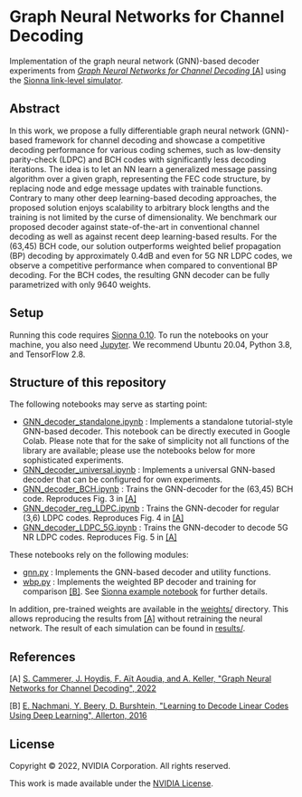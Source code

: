 <!-- SPDX-FileCopyrightText: Copyright (c) 2022 NVIDIA CORPORATION & AFFILIATES. All rights reserved.
SPDX-License-Identifier: LicenseRef-NvidiaProprietary

NVIDIA CORPORATION, its affiliates and licensors retain all intellectual
property and proprietary rights in and to this material, related
documentation and any modifications thereto. Any use, reproduction,
disclosure or distribution of this material and related documentation
without an express license agreement from NVIDIA CORPORATION or
its affiliates is strictly prohibited. -->

# Graph Neural Networks for Channel Decoding

Implementation of the graph neural network (GNN)-based decoder experiments from
[*Graph Neural Networks for Channel Decoding* [A]](https://arxiv.org/pdf/2207.14742.pdf) using the
[Sionna link-level simulator](https://nvlabs.github.io/sionna/).

## Abstract

In this work, we propose a fully differentiable graph neural network (GNN)-based framework for channel decoding and showcase a competitive decoding performance for various coding schemes, such as low-density parity-check (LDPC) and BCH codes with significantly less decoding iterations. The idea is to let an NN learn a generalized message passing algorithm over a given graph, representing the FEC code structure, by replacing node and edge message updates with trainable functions. Contrary to many other deep learning-based decoding approaches, the proposed solution enjoys scalability to arbitrary block lengths and the training is not limited by the curse of dimensionality. We benchmark our proposed decoder against state-of-the-art in conventional channel decoding as well as against recent deep learning-based results. For the (63,45) BCH code, our solution outperforms weighted belief propagation (BP) decoding by approximately 0.4dB and even for 5G NR LDPC codes, we observe a competitive performance when compared to conventional BP decoding. For the BCH codes, the resulting GNN decoder can be fully parametrized with only 9640 weights.

## Setup

Running this code requires [Sionna 0.10](https://nvlabs.github.io/sionna/).
To run the notebooks on your machine, you also need [Jupyter](https://jupyter.org).
We recommend Ubuntu 20.04, Python 3.8, and TensorFlow 2.8.

## Structure of this repository

The following notebooks may serve as starting point:

* [GNN_decoder_standalone.ipynb](GNN_decoder_standalone.ipynb) : Implements a standalone tutorial-style GNN-based decoder. This notebook can be directly executed in Google Colab. Please note that for the sake of simplicity not all functions of the library are available; please use the notebooks below for more sophisticated experiments.
* [GNN_decoder_universal.ipynb](GNN_decoder_universal.ipynb) : Implements a universal GNN-based decoder that can be configured for own experiments.
* [GNN_decoder_BCH.ipynb](GNN_decoder_BCH.ipynb) : Trains the GNN-decoder for the (63,45) BCH code. Reproduces Fig. 3 in [[A]](https://arxiv.org/pdf/2207.14742.pdf)
* [GNN_decoder_reg_LDPC.ipynb](GNN_decoder_reg_LDPC.ipynb) : Trains the GNN-decoder for regular (3,6) LDPC codes. Reproduces Fig. 4 in [[A]](https://arxiv.org/pdf/2207.14742.pdf)
* [GNN_decoder_LDPC_5G.ipynb](GNN_decoder_LDPC_5G.ipynb) : Trains the GNN-decoder to decode 5G NR LDPC codes. Reproduces Fig. 5 in [[A]](https://arxiv.org/pdf/2207.14742.pdf)

These notebooks rely on the following modules:

* [gnn.py](gnn.py) : Implements the GNN-based decoder and utility functions.
* [wbp.py](wbp.py) : Implements the weighted BP decoder and training for comparison [[B]](https://arxiv.org/abs/1607.04793). See [Sionna example notebook](https://nvlabs.github.io/sionna/examples/Weighted_BP_Algorithm.html) for further details.

In addition, pre-trained weights are available in the [weights/](weights/) directory. This allows reproducing the results from [[A]](https://arxiv.org/pdf/2207.14742.pdf) without retraining the neural network. The result of each simulation can be found in [results/](results/).

## References

[A] [S. Cammerer, J. Hoydis, F. Aït Aoudia, and A. Keller, "Graph Neural Networks for Channel Decoding", 2022](https://arxiv.org/pdf/2207.14742.pdf)

[B] [E. Nachmani, Y. Beery, D. Burshtein, "Learning to Decode Linear Codes Using Deep Learning", Allerton, 2016](https://arxiv.org/abs/1607.04793)

## License

Copyright &copy; 2022, NVIDIA Corporation. All rights reserved.

This work is made available under the [NVIDIA License](LICENSE.txt).
